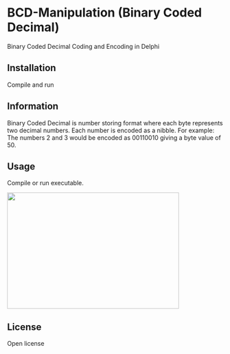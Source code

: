 # BCD-Manipulation (Binary Coded Decimal)
Binary Coded Decimal Coding and Encoding in Delphi

## Installation

Compile and run

## Information

Binary Coded Decimal is number storing format where each byte represents two decimal numbers. Each number is encoded as a nibble.
For example: The numbers 2 and 3 would be encoded as 00110010 giving a byte value of 50.

## Usage

Compile or run executable.

<img src="https://user-images.githubusercontent.com/43900201/123048682-0282f900-d442-11eb-8c4b-01a394702107.png" width="400" height="270" />

## License

Open license
